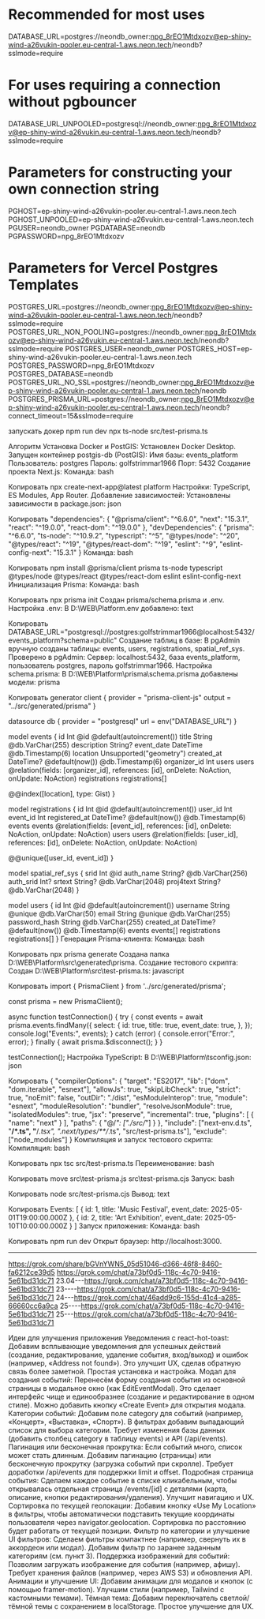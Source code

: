 # Recommended for most uses

DATABASE_URL=postgres://neondb_owner:npg_8rEO1Mtdxozv@ep-shiny-wind-a26vukin-pooler.eu-central-1.aws.neon.tech/neondb?sslmode=require

# For uses requiring a connection without pgbouncer

DATABASE_URL_UNPOOLED=postgresql://neondb_owner:npg_8rEO1Mtdxozv@ep-shiny-wind-a26vukin.eu-central-1.aws.neon.tech/neondb?sslmode=require

# Parameters for constructing your own connection string

PGHOST=ep-shiny-wind-a26vukin-pooler.eu-central-1.aws.neon.tech
PGHOST_UNPOOLED=ep-shiny-wind-a26vukin.eu-central-1.aws.neon.tech
PGUSER=neondb_owner
PGDATABASE=neondb
PGPASSWORD=npg_8rEO1Mtdxozv

# Parameters for Vercel Postgres Templates

POSTGRES_URL=postgres://neondb_owner:npg_8rEO1Mtdxozv@ep-shiny-wind-a26vukin-pooler.eu-central-1.aws.neon.tech/neondb?sslmode=require
POSTGRES_URL_NON_POOLING=postgres://neondb_owner:npg_8rEO1Mtdxozv@ep-shiny-wind-a26vukin.eu-central-1.aws.neon.tech/neondb?sslmode=require
POSTGRES_USER=neondb_owner
POSTGRES_HOST=ep-shiny-wind-a26vukin-pooler.eu-central-1.aws.neon.tech
POSTGRES_PASSWORD=npg_8rEO1Mtdxozv
POSTGRES_DATABASE=neondb
POSTGRES_URL_NO_SSL=postgres://neondb_owner:npg_8rEO1Mtdxozv@ep-shiny-wind-a26vukin-pooler.eu-central-1.aws.neon.tech/neondb
POSTGRES_PRISMA_URL=postgres://neondb_owner:npg_8rEO1Mtdxozv@ep-shiny-wind-a26vukin-pooler.eu-central-1.aws.neon.tech/neondb?connect_timeout=15&sslmode=require

запускать докер
npm run dev
npx ts-node src/test-prisma.ts

<!-- ==================== -->

Алгоритм
Установка Docker и PostGIS:
Установлен Docker Desktop.
Запущен контейнер postgis-db (PostGIS):
Имя базы: events_platform
Пользователь: postgres
Пароль: golfstrimmar1966
Порт: 5432
Создание проекта Next.js:
Команда:
bash

Копировать
npx create-next-app@latest platform
Настройки: TypeScript, ES Modules, App Router.
Добавление зависимостей:
Установлены зависимости в package.json:
json

Копировать
"dependencies": {
"@prisma/client": "^6.6.0",
"next": "15.3.1",
"react": "^19.0.0",
"react-dom": "^19.0.0"
},
"devDependencies": {
"prisma": "^6.6.0",
"ts-node": "^10.9.2",
"typescript": "^5",
"@types/node": "^20",
"@types/react": "^19",
"@types/react-dom": "^19",
"eslint": "^9",
"eslint-config-next": "15.3.1"
}
Команда:
bash

Копировать
npm install @prisma/client prisma ts-node typescript @types/node @types/react @types/react-dom eslint eslint-config-next
Инициализация Prisma:
Команда:
bash

Копировать
npx prisma init
Создан prisma/schema.prisma и .env.
Настройка .env:
В D:\WEB\Platform\.env добавлено:
text

Копировать
DATABASE_URL="postgresql://postgres:golfstrimmar1966@localhost:5432/events_platform?schema=public"
Создание таблиц в базе:
В pgAdmin вручную созданы таблицы: events, users, registrations, spatial_ref_sys.
Проверено в pgAdmin:
Сервер: localhost:5432, база events_platform, пользователь postgres, пароль golfstrimmar1966.
Настройка schema.prisma:
В D:\WEB\Platform\prisma\schema.prisma добавлены модели:
prisma

Копировать
generator client {
provider = "prisma-client-js"
output = "../src/generated/prisma"
}

datasource db {
provider = "postgresql"
url = env("DATABASE_URL")
}

model events {
id Int @id @default(autoincrement())
title String @db.VarChar(255)
description String?
event_date DateTime @db.Timestamp(6)
location Unsupported("geometry")
created_at DateTime? @default(now()) @db.Timestamp(6)
organizer_id Int
users users @relation(fields: [organizer_id], references: [id], onDelete: NoAction, onUpdate: NoAction)
registrations registrations[]

@@index([location], type: Gist)
}

model registrations {
id Int @id @default(autoincrement())
user_id Int
event_id Int
registered_at DateTime? @default(now()) @db.Timestamp(6)
events events @relation(fields: [event_id], references: [id], onDelete: NoAction, onUpdate: NoAction)
users users @relation(fields: [user_id], references: [id], onDelete: NoAction, onUpdate: NoAction)

@@unique([user_id, event_id])
}

model spatial_ref_sys {
srid Int @id
auth_name String? @db.VarChar(256)
auth_srid Int?
srtext String? @db.VarChar(2048)
proj4text String? @db.VarChar(2048)
}

model users {
id Int @id @default(autoincrement())
username String @unique @db.VarChar(50)
email String @unique @db.VarChar(255)
password_hash String @db.VarChar(255)
created_at DateTime? @default(now()) @db.Timestamp(6)
events events[]
registrations registrations[]
}
Генерация Prisma-клиента:
Команда:
bash

Копировать
npx prisma generate
Создана папка D:\WEB\Platform\src\generated\prisma.
Создание тестового скрипта:
Создан D:\WEB\Platform\src\test-prisma.ts:
javascript

Копировать
import { PrismaClient } from '../src/generated/prisma';

const prisma = new PrismaClient();

async function testConnection() {
try {
const events = await prisma.events.findMany({
select: {
id: true,
title: true,
event_date: true,
},
});
console.log("Events:", events);
} catch (error) {
console.error("Error:", error);
} finally {
await prisma.$disconnect();
}
}

testConnection();
Настройка TypeScript:
В D:\WEB\Platform\tsconfig.json:
json

Копировать
{
"compilerOptions": {
"target": "ES2017",
"lib": ["dom", "dom.iterable", "esnext"],
"allowJs": true,
"skipLibCheck": true,
"strict": true,
"noEmit": false,
"outDir": "./dist",
"esModuleInterop": true,
"module": "esnext",
"moduleResolution": "bundler",
"resolveJsonModule": true,
"isolatedModules": true,
"jsx": "preserve",
"incremental": true,
"plugins": [
{
"name": "next"
}
],
"paths": {
"@/_": ["./src/_"]
}
},
"include": ["next-env.d.ts", "**/*.ts", "**/*.tsx", ".next/types/**/*.ts", "src/test-prisma.ts"],
"exclude": ["node_modules"]
}
Компиляция и запуск тестового скрипта:
Компиляция:
bash

Копировать
npx tsc src/test-prisma.ts
Переименование:
bash

Копировать
move src\test-prisma.js src\test-prisma.cjs
Запуск:
bash

Копировать
node src/test-prisma.cjs
Вывод:
text

Копировать
Events: [
{ id: 1, title: 'Music Festival', event_date: 2025-05-01T19:00:00.000Z },
{ id: 2, title: 'Art Exhibition', event_date: 2025-05-10T10:00:00.000Z }
]
Запуск приложения:
Команда:
bash

Копировать
npm run dev
Открыт браузер: http://localhost:3000.

---

https://grok.com/share/bGVnYWN5_05d51046-d366-46f8-8460-fa6212ce39d5
https://grok.com/chat/a73bf0d5-118c-4c70-9416-5e61bd31dc71
23.04---https://grok.com/chat/a73bf0d5-118c-4c70-9416-5e61bd31dc71
23----https://grok.com/chat/a73bf0d5-118c-4c70-9416-5e61bd31dc71
24---https://grok.com/chat/46add9c6-155d-41c4-a285-66660cc6a9ca
25----https://grok.com/chat/a73bf0d5-118c-4c70-9416-5e61bd31dc71
25---https://grok.com/chat/a73bf0d5-118c-4c70-9416-5e61bd31dc71

Идеи для улучшения приложения
Уведомления с react-hot-toast:
Добавим всплывающие уведомления для успешных действий (создание, редактирование, удаление события, вход/выход) и ошибок (например, «Address not found»).
Это улучшит UX, сделав обратную связь более заметной.
Простая установка и настройка.
Модал для создания событий:
Перенесём форму создания события из основной страницы в модальное окно (как EditEventModal).
Это сделает интерфейс чище и единообразнее (создание и редактирование в одном стиле).
Можно добавить кнопку «Create Event» для открытия модала.
Категории событий:
Добавим поле category для событий (например, «Концерт», «Выставка», «Спорт»).
В фильтрах добавим выпадающий список для выбора категории.
Требует изменения базы данных (добавить столбец category в таблицу events) и API (/api/events).
Пагинация или бесконечная прокрутка:
Если событий много, список может стать длинным. Добавим пагинацию (страницы) или бесконечную прокрутку (загрузка событий при скролле).
Требует доработки /api/events для поддержки limit и offset.
Подробная страница события:
Сделаем каждое событие в списке кликабельным, чтобы открывалась отдельная страница /events/[id] с деталями (карта, описание, кнопки редактирования/удаления).
Улучшит навигацию и UX.
Сортировка по текущей геолокации:
Добавим кнопку «Use My Location» в фильтры, чтобы автоматически подставить текущие координаты пользователя через navigator.geolocation.
Сортировка по расстоянию будет работать от текущей позиции.
Фильтр по категории и улучшение UI фильтров:
Сделаем фильтры компактнее (например, свернуть их в аккордеон или модал).
Добавим фильтр по заранее заданным категориям (см. пункт 3).
Поддержка изображений для событий:
Позволим загружать изображение для события (например, афишу).
Требует хранения файлов (например, через AWS S3) и обновления API.
Анимации и улучшение UI:
Добавим анимации для модалов и кнопок (с помощью framer-motion).
Улучшим стили (например, Tailwind с кастомными темами).
Тёмная тема:
Добавим переключатель светлой/тёмной темы с сохранением в localStorage.
Простое улучшение для UX.
